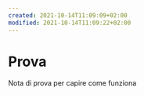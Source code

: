 ```yaml
---
created: 2021-10-14T11:09:09+02:00
modified: 2021-10-14T11:09:22+02:00
---
```


# Prova

Nota di prova per capire come funziona
